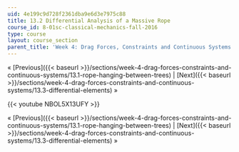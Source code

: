 ```yaml
---
uid: 4e199c9d728f2361dba9e6d3e7975c88
title: 13.2 Differential Analysis of a Massive Rope
course_id: 8-01sc-classical-mechanics-fall-2016
type: course
layout: course_section
parent_title: 'Week 4: Drag Forces, Constraints and Continuous Systems'
---
```


« [Previous]({{< baseurl >}}/sections/week-4-drag-forces-constraints-and-continuous-systems/13.1-rope-hanging-between-trees) | [Next]({{< baseurl >}}/sections/week-4-drag-forces-constraints-and-continuous-systems/13.3-differential-elements) »

{{< youtube NBOL5X13UFY >}}

« [Previous]({{< baseurl >}}/sections/week-4-drag-forces-constraints-and-continuous-systems/13.1-rope-hanging-between-trees) | [Next]({{< baseurl >}}/sections/week-4-drag-forces-constraints-and-continuous-systems/13.3-differential-elements) »